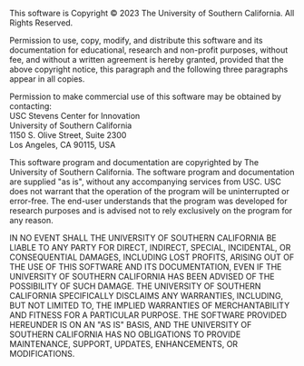 This software is Copyright © 2023 The University of Southern California. All Rights Reserved.

Permission to use, copy, modify, and distribute this software and its documentation for educational, research
and non-profit purposes, without fee, and without a written agreement is hereby granted, provided that the
above copyright notice, this paragraph and the following three paragraphs appear in all copies.

Permission to make commercial use of this software may be obtained by contacting:  
USC Stevens Center for Innovation  
University of Southern California  
1150 S. Olive Street, Suite 2300  
Los Angeles, CA 90115, USA  

This software program and documentation are copyrighted by The University of Southern California. The software
program and documentation are supplied "as is", without any accompanying services from USC. USC does not warrant
that the operation of the program will be uninterrupted or error-free. The end-user understands that the program
was developed for research purposes and is advised not to rely exclusively on the program for any reason.

IN NO EVENT SHALL THE UNIVERSITY OF SOUTHERN CALIFORNIA BE LIABLE TO ANY PARTY FOR
DIRECT, INDIRECT, SPECIAL, INCIDENTAL, OR CONSEQUENTIAL DAMAGES, INCLUDING LOST
PROFITS, ARISING OUT OF THE USE OF THIS SOFTWARE AND ITS DOCUMENTATION, EVEN IF THE
UNIVERSITY OF SOUTHERN CALIFORNIA HAS BEEN ADVISED OF THE POSSIBILITY OF SUCH
DAMAGE. THE UNIVERSITY OF SOUTHERN CALIFORNIA SPECIFICALLY DISCLAIMS ANY
WARRANTIES, INCLUDING, BUT NOT LIMITED TO, THE IMPLIED WARRANTIES OF
MERCHANTABILITY AND FITNESS FOR A PARTICULAR PURPOSE. THE SOFTWARE PROVIDED
HEREUNDER IS ON AN "AS IS" BASIS, AND THE UNIVERSITY OF SOUTHERN CALIFORNIA HAS NO
OBLIGATIONS TO PROVIDE MAINTENANCE, SUPPORT, UPDATES, ENHANCEMENTS, OR
MODIFICATIONS.
